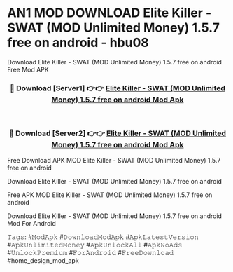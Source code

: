 # AN1 MOD DOWNLOAD Elite Killer - SWAT (MOD Unlimited Money) 1.5.7 free on android - hbu08
Download Elite Killer - SWAT (MOD Unlimited Money) 1.5.7 free on android Free Mod APK

<div align="center">
<h3>🔴 Download [Server1] 👉👉 <a href="https://apk-comot.site?title=Elite_Killer_-_SWAT_(MOD_Unlimited_Money)_1.5.7_free_on_android">Elite Killer - SWAT (MOD Unlimited Money) 1.5.7 free on android Mod Apk</a></h3><br>

<h3>🔴 Download [Server2] 👉👉 <a href="https://apk-comot.site?title=Elite_Killer_-_SWAT_(MOD_Unlimited_Money)_1.5.7_free_on_android">Elite Killer - SWAT (MOD Unlimited Money) 1.5.7 free on android Mod Apk</a></h3>
</div>


Free Download APK MOD Elite Killer - SWAT (MOD Unlimited Money) 1.5.7 free on android

Download Elite Killer - SWAT (MOD Unlimited Money) 1.5.7 free on android 

Free APK MOD Elite Killer - SWAT (MOD Unlimited Money) 1.5.7 free on android 

Download Elite Killer - SWAT (MOD Unlimited Money) 1.5.7 free on android Mod For Android

𝚃𝚊𝚐𝚜: #𝙼𝚘𝚍𝙰𝚙𝚔 #𝙳𝚘𝚠𝚗𝚕𝚘𝚊𝚍𝙼𝚘𝚍𝙰𝚙𝚔 #𝙰𝚙𝚔𝙻𝚊𝚝𝚎𝚜𝚝𝚅𝚎𝚛𝚜𝚒𝚘𝚗 #𝙰𝚙𝚔𝚄𝚗𝚕𝚒𝚖𝚒𝚝𝚎𝚍𝙼𝚘𝚗𝚎𝚢 #𝙰𝚙𝚔𝚄𝚗𝚕𝚘𝚌𝚔𝙰𝚕𝚕 #𝙰𝚙𝚔𝙽𝚘𝙰𝚍𝚜 #𝚄𝚗𝚕𝚘𝚌𝚔𝙿𝚛𝚎𝚖𝚒𝚞𝚖 #𝙵𝚘𝚛𝙰𝚗𝚍𝚛𝚘𝚒𝚍 #𝙵𝚛𝚎𝚎𝙳𝚘𝚠𝚗𝚕𝚘𝚊𝚍 #home_design_mod_apk